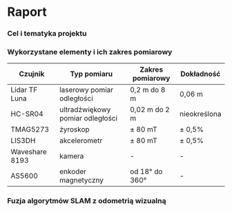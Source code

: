 # Raport 

### Cel i tematyka projektu



### Wykorzystane elementy i ich zakres pomiarowy

| Czujnik       | Typ pomiaru         | Zakres pomiarowy | Dokładność |
| ------------- |-------------------| ----------------|-----------|
| Lidar TF Luna | laserowy pomiar odległości | 0,2 m do 8 m | 0,06 m |
| HC-SR04 | ultradźwiękowy pomiar odległości | 0,02 m do 2 m | nieokreślona |
| TMAG5273 | żyroskop | ± 80 mT | ± 0,5% |
| LIS3DH | akcelerometr | ± 80 mT | ± 0,5% |
| Waveshare 8193 | kamera | - | -|
| AS5600 | enkoder magnetyczny | od 18° do 360° | - |

### Fuzja algorytmów SLAM z odometrią wizualną 


